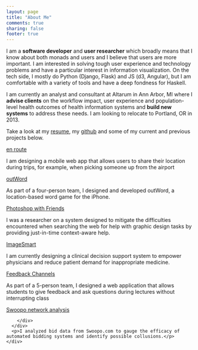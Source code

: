 ```yaml
---
layout: page
title: "About Me"
comments: true
sharing: false
footer: true
---
```

I am a **software developer** and **user researcher** which broadly means that I know about both monads and users and I believe that users are more important. I am interested in solving tough user experience and technology problems and have a particular interest in information visualization. On the tech side, I mostly do Python (Django, Flask) and JS (d3, Angular), but I am comfortable with a variety of tools and have a deep fondness for Haskell.

I am currently an analyst and consultant at Altarum in Ann Arbor, MI where I **advise clients** on the workflow impact, user experience and population-level health outcomes of health information systems and **build new systems** to address these needs. I am looking to relocate to Portland, OR in 2013.

Take a look at my <a href="/assets/Benjamin%20Malley%20-%20Resume.pdf">resume</a>, my <a href="http:/github.com/BenjaminMalley">github</a> and some of my current and previous projects below.

<div class="grid">
  <div class="cell">
    <div class="cell-inner">
      <div class="badge" id="enroute">
        <div class="project_title">
          <a href="enroute.html">en route</a>
        </div>
      </div>
      <p>I am designing a mobile web app that allows users to share
their location during trips, for example, when picking someone up from
the airport</p>
    </div>
  </div>
  <div class="cell">
    <div class="cell-inner">
      <div class="badge" id="outword">
        <div class="project_title">
          <a href="outword.html">outWord</a>
        </div>
      </div>
      <p>As part of a four-person team, I designed and developed
outWord, a location-based word game for the iPhone.</p>
    </div>
  </div>
  <div class="cell">
    <div class="cell-inner">
      <div class="badge" id="photoshop">
        <div class="project_title">
          <a href="photoshop.html">Photoshop with Friends</a>
        </div>
      </div>
      <p>I was a researcher on a system designed to mitigate the
difficulties encountered when searching the web for help with graphic
design tasks by providing just-in-time context-aware help.</p>
    </div>
  </div>
  <div class="cell">
    <div class="cell-inner">
      <div class="badge" id="imagesmart">
        <div class="project_title">
          <a href="imagesmart.html">ImageSmart</a>
        </div>
      </div>
      <p>I am currently designing a clinical decision support system to empower physicians and reduce patient demand for inappropriate medicine.</p>
    </div>
  </div>
  <div class="cell">
    <div class="cell-inner">
      <div class="badge" id="feedback">
        <div class="project_title">
          <a href="feedback.html">Feedback Channels</a>
        </div>
      </div>
      <p>As part of a 5-person team, I designed a web application that
allows students to give feedback and ask questions during lectures
without interrupting class</p>
    </div>
  </div>
  <div class="cell">
    <div class="cell-inner">
      <div class="badge" id="swoopo">
        <div class="project_title">
          <a href="swoopo.html">Swoopo network analysis</a>

        </div>
      </div>
      <p>I analyzed bid data from Swoopo.com to gauge the efficacy of automated bidding systems and identify possible collusions.</p>
    </div>
  </div>
</div>
<div class="cf"></div>